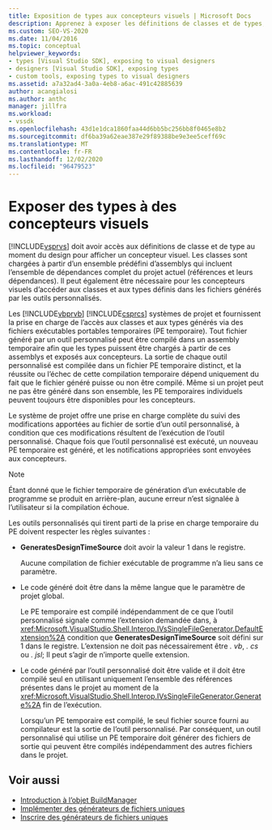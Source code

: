 ```yaml
---
title: Exposition de types aux concepteurs visuels | Microsoft Docs
description: Apprenez à exposer les définitions de classes et de types, y compris celles des outils personnalisés, afin que Visual Studio puisse les mettre à disposition des concepteurs visuels.
ms.custom: SEO-VS-2020
ms.date: 11/04/2016
ms.topic: conceptual
helpviewer_keywords:
- types [Visual Studio SDK], exposing to visual designers
- designers [Visual Studio SDK], exposing types
- custom tools, exposing types to visual designers
ms.assetid: a7a32ad4-3a0a-4eb8-a6ac-491c42885639
author: acangialosi
ms.author: anthc
manager: jillfra
ms.workload:
- vssdk
ms.openlocfilehash: 43d1e1dca1860faa44d6bb5bc256bb8f0465e8b2
ms.sourcegitcommit: df6ba39a62eae387e29f89388be9e3ee5ceff69c
ms.translationtype: MT
ms.contentlocale: fr-FR
ms.lasthandoff: 12/02/2020
ms.locfileid: "96479523"
---
```

# <a name="expose-types-to-visual-designers"></a>Exposer des types à des concepteurs visuels
[!INCLUDE[vsprvs](../../code-quality/includes/vsprvs_md.md)] doit avoir accès aux définitions de classe et de type au moment du design pour afficher un concepteur visuel. Les classes sont chargées à partir d’un ensemble prédéfini d’assemblys qui incluent l’ensemble de dépendances complet du projet actuel (références et leurs dépendances). Il peut également être nécessaire pour les concepteurs visuels d’accéder aux classes et aux types définis dans les fichiers générés par les outils personnalisés.

 Les [!INCLUDE[vbprvb](../../code-quality/includes/vbprvb_md.md)] [!INCLUDE[csprcs](../../data-tools/includes/csprcs_md.md)] systèmes de projet et fournissent la prise en charge de l’accès aux classes et aux types générés via des fichiers exécutables portables temporaires (PE temporaire). Tout fichier généré par un outil personnalisé peut être compilé dans un assembly temporaire afin que les types puissent être chargés à partir de ces assemblys et exposés aux concepteurs. La sortie de chaque outil personnalisé est compilée dans un fichier PE temporaire distinct, et la réussite ou l’échec de cette compilation temporaire dépend uniquement du fait que le fichier généré puisse ou non être compilé. Même si un projet peut ne pas être généré dans son ensemble, les PE temporaires individuels peuvent toujours être disponibles pour les concepteurs.

 Le système de projet offre une prise en charge complète du suivi des modifications apportées au fichier de sortie d’un outil personnalisé, à condition que ces modifications résultent de l’exécution de l’outil personnalisé. Chaque fois que l’outil personnalisé est exécuté, un nouveau PE temporaire est généré, et les notifications appropriées sont envoyées aux concepteurs.

> [!NOTE]
> Étant donné que le fichier temporaire de génération d’un exécutable de programme se produit en arrière-plan, aucune erreur n’est signalée à l’utilisateur si la compilation échoue.

 Les outils personnalisés qui tirent parti de la prise en charge temporaire du PE doivent respecter les règles suivantes :

- **GeneratesDesignTimeSource** doit avoir la valeur 1 dans le registre.

     Aucune compilation de fichier exécutable de programme n’a lieu sans ce paramètre.

- Le code généré doit être dans la même langue que le paramètre de projet global.

     Le PE temporaire est compilé indépendamment de ce que l’outil personnalisé signale comme l’extension demandée dans, à <xref:Microsoft.VisualStudio.Shell.Interop.IVsSingleFileGenerator.DefaultExtension%2A> condition que **GeneratesDesignTimeSource** soit défini sur 1 dans le registre. L’extension ne doit pas nécessairement être *. vb*, *. cs* ou *. jsl*; Il peut s’agir de n’importe quelle extension.

- Le code généré par l’outil personnalisé doit être valide et il doit être compilé seul en utilisant uniquement l’ensemble des références présentes dans le projet au moment de la <xref:Microsoft.VisualStudio.Shell.Interop.IVsSingleFileGenerator.Generate%2A> fin de l’exécution.

     Lorsqu’un PE temporaire est compilé, le seul fichier source fourni au compilateur est la sortie de l’outil personnalisé. Par conséquent, un outil personnalisé qui utilise un PE temporaire doit générer des fichiers de sortie qui peuvent être compilés indépendamment des autres fichiers dans le projet.

## <a name="see-also"></a>Voir aussi
- [Introduction à l’objet BuildManager](/previous-versions/8f9kffa8(v=vs.140))
- [Implémenter des générateurs de fichiers uniques](../../extensibility/internals/implementing-single-file-generators.md)
- [Inscrire des générateurs de fichiers uniques](../../extensibility/internals/registering-single-file-generators.md)